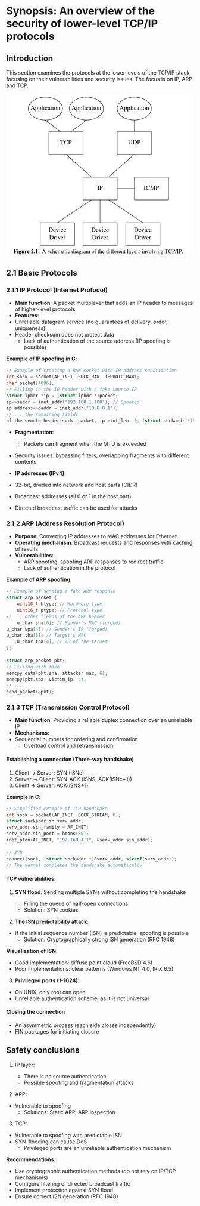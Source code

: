 # Synopsis: An overview of the security of lower-level TCP/IP protocols

## Introduction
This section examines the protocols at the lower levels of the TCP/IP stack, focusing on their vulnerabilities and security issues. The focus is on IP, ARP and TCP.

![alt text](image.png)
## 2.1 Basic Protocols

### 2.1.1 IP Protocol (Internet Protocol)
- **Main function**: A packet multiplexer that adds an IP header to messages of higher-level protocols
- **Features**:
- Unreliable datagram service (no guarantees of delivery, order, uniqueness)
- Header checksum does not protect data
  - Lack of authentication of the source address (IP spoofing is possible)

**Example of IP spoofing in C**:
```c
// Example of creating a RAW socket with IP address substitution
int sock = socket(AF_INET, SOCK_RAW, IPPROTO_RAW);
char packet[4096];
// Filling in the IP header with a fake source IP
struct iphdr *ip = (struct iphdr *)packet;
ip->saddr = inet_addr("192.168.1.100"); // Spoofed
ip address->daddr = inet_addr("10.0.0.1");
// ... the remaining fields
of the sendto header(sock, packet, ip->tot_len, 0, (struct sockaddr *)&dest, sizeof(dest));
```

- **Fragmentation**:
  - Packets can fragment when the MTU is exceeded
- Security issues: bypassing filters, overlapping fragments with different contents

- **IP addresses (IPv4)**:
- 32-bit, divided into network and host parts (CIDR)
- Broadcast addresses (all 0 or 1 in the host part)
- Directed broadcast traffic can be used for attacks

### 2.1.2 ARP (Address Resolution Protocol)
- **Purpose**: Converting IP addresses to MAC addresses for Ethernet
- **Operating mechanism**: Broadcast requests and responses with caching of results
- **Vulnerabilities**:
  - ARP spoofing: spoofing ARP responses to redirect traffic
  - Lack of authentication in the protocol

**Example of ARP spoofing**:
```c
// Example of sending a fake ARP response
struct arp_packet {
    uint16_t htype; // Hardware type
    uint16_t ptype; // Protocol type
// ... other fields of the ARP header
    u_char sha[6]; // Sender's MAC (forged)
u_char spa[4]; // Sender's IP (forged)
u_char tha[6]; // Target's MAC
    u_char tpa[4]; // IP of the target
};

struct arp_packet pkt;
// Filling with fake
memcpy data(pkt.sha, attacker_mac, 6);
memcpy(pkt.spa, victim_ip, 4);
// ...
send_packet(&pkt);
```

### 2.1.3 TCP (Transmission Control Protocol)
- **Main function**: Providing a reliable duplex connection over an unreliable IP
- **Mechanisms**:
- Sequential numbers for ordering and confirmation
  - Overload control and retransmission

#### Establishing a connection (Three-way handshake)
1. Client → Server: SYN (ISNc)
2. Server → Client: SYN-ACK (iSNS, ACK(ISNc+1))
3. Client → Server: ACK(iSNS+1)

**Example in C**:
```c
// Simplified example of TCP handshake
int sock = socket(AF_INET, SOCK_STREAM, 0);
struct sockaddr_in serv_addr;
serv_addr.sin_family = AF_INET;
serv_addr.sin_port = htons(80);
inet_pton(AF_INET, "192.168.1.1", &serv_addr.sin_addr);

// SYN
connect(sock, (struct sockaddr *)&serv_addr, sizeof(serv_addr));
// The kernel completes the handshake automatically
```

#### TCP vulnerabilities:
1. **SYN flood**: Sending multiple SYNs without completing the handshake
   - Filling the queue of half-open connections
   - Solution: SYN cookies

2. **The ISN predictability attack**:
- If the initial sequence number (ISN) is predictable, spoofing is possible
   - Solution: Cryptographically strong ISN generation (RFC 1948)

**Visualization of ISN**:
- Good implementation: diffuse point cloud (FreeBSD 4.6)
- Poor implementations: clear patterns (Windows NT 4.0, IRIX 6.5)

3. **Privileged ports (1-1024)**:
- On UNIX, only root can open
- Unreliable authentication scheme, as it is not universal

#### Closing the connection
- An asymmetric process (each side closes independently)
- FIN packages for initiating closure

## Safety conclusions
1. IP layer:
   - There is no source authentication
   - Possible spoofing and fragmentation attacks

2. ARP:
- Vulnerable to spoofing
   - Solutions: Static ARP, ARP inspection

3. TCP:
- Vulnerable to spoofing with predictable ISN
- SYN-flooding can cause DoS
   - Privileged ports are an unreliable authentication mechanism

**Recommendations**:
- Use cryptographic authentication methods (do not rely on IP/TCP mechanisms)
- Configure filtering of directed broadcast traffic
- Implement protection against SYN flood
- Ensure correct ISN generation (RFC 1948)